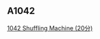 
## A1042
[1042 Shuffling Machine (20分)](https://pintia.cn/problem-sets/994805342720868352/problems/994805442671132672)


```cpp
```